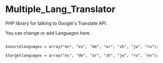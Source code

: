# Multiple_Lang_Translator

PHP library for talking to Google's Translate API.

You can change or add Languages here.

```

$sourcelanguages = array("en", "es", "de", "ar", "zh", "jw", "ru");
 
$targetlanguages = array("es", "de", "ar", "zh", "jw", "ru", "en");

```
